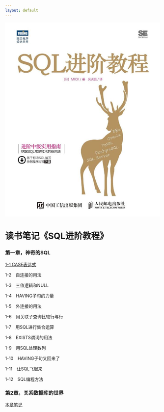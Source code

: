 ```yaml
---
layout: default
---
```


![advanced sql tutorial](/images/note-advanced-sql-tutorial.jpg)
# 读书笔记《SQL进阶教程》

### 第一章，神奇的SQL
[1-1 CASE表达式](./note-advanced-sql-tutorial-chapter1-1.html)

1-2　自连接的用法

1-3　三值逻辑和NULL

1-4　HAVING子句的力量

1-5　外连接的用法

1-6　用关联子查询比较行与行

1-7　用SQL进行集合运算

1-8　EXISTS谓词的用法

1-9　用SQL处理数列

1-10　HAVING子句又回来了

1-11　让SQL飞起来

1-12　SQL编程方法

### 第2章，关系数据库的世界
[本章笔记](./note-advanced-sql-tutorial-chapter2.html)
